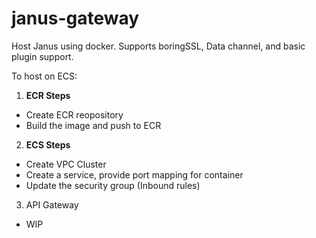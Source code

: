 # janus-gateway
Host Janus using docker. Supports  boringSSL, Data channel, and basic plugin support. 

To host on ECS: 

1. **ECR Steps**
- Create ECR reopository
- Build the image and push to ECR

2. **ECS Steps**
- Create VPC Cluster 
- Create a service, provide port mapping for container
- Update the security group (Inbound rules)

3. API Gateway
- WIP

